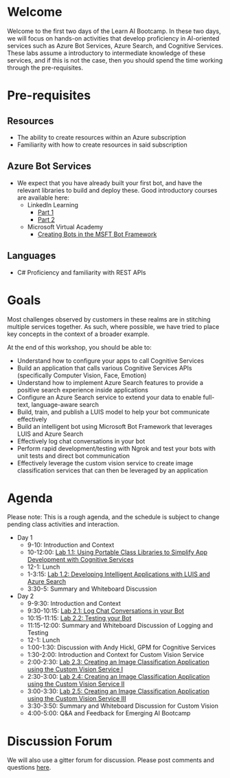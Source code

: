 # Welcome

Welcome to the first two days of the Learn AI Bootcamp. In these two days, we will focus on hands-on activities that develop proficiency in AI-oriented services such as Azure Bot Services, Azure Search, and Cognitive Services. These labs assume a introductory to intermediate knowledge of these services, and if this is not the case, then you should spend the time working through the pre-requisites.

# Pre-requisites

## Resources

- The ability to create resources within an Azure subscription
- Familiarity with how to create resources in said subscription

## Azure Bot Services

- We expect that you have already built your first bot, and have the relevant libraries to build and deploy these. Good introductory courses are available here:
  - LinkedIn Learning
    - [Part 1](https://www.linkedin.com/learning/creating-bots-with-the-microsoft-bot-framework-part-1)
    - [Part 2](https://www.linkedin.com/learning/creating-bots-with-the-microsoft-bot-framework-part-2)
  - Microsoft Virtual Academy
    - [Creating Bots in the MSFT Bot Framework](https://mva.microsoft.com/en-us/training-courses/creating-bots-in-the-microsoft-bot-framework-using-c-17590#!)

## Languages

- C# Proficiency and familiarity with REST APIs

# Goals

Most challenges observed by customers in these realms are in stitching multiple services together. As such, where possible, we have tried to place key concepts in the context of a broader example. 

At the end of this workshop, you should be able to:

- Understand how to configure your apps to call Cognitive Services
- Build an application that calls various Cognitive Services APIs (specifically Computer Vision, Face, Emotion)
- Understand how to implement Azure Search features to provide a positive search experience inside applications
- Configure an Azure Search service to extend your data to enable full-text, language-aware search
- Build, train, and publish a LUIS model to help your bot communicate effectively
- Build an intelligent bot using Microsoft Bot Framework that leverages LUIS and Azure Search
- Effectively log chat conversations in your bot
- Perform rapid development/testing with Ngrok and test your bots with unit tests and direct bot communication
- Effectively leverage the custom vision service to create image classification services that can then be leveraged by an application


# Agenda

Please note: This is a rough agenda, and the schedule is subject to change pending class activities and interaction.

- Day 1
  - 9-10: Introduction and Context 
  - 10-12:00: [Lab 1.1: Using Portable Class Libraries to Simplify App Development with Cognitive Services](https://aka.ms/LearnAI-EmergingAIDevBootcamp-01-1)
  - 12-1: Lunch
  - 1-3:15: [Lab 1.2: Developing Intelligent Applications with LUIS and Azure Search](https://aka.ms/LearnAI-EmergingAIDevBootcamp-01-2)
  - 3:30-5: Summary and Whiteboard Discussion 
- Day 2 
  - 9-9:30: Introduction and Context
  - 9:30-10:15: [Lab 2.1: Log Chat Conversations in your Bot](https://aka.ms/LearnAI-EmergingAIDevBootcamp-02-1)
  - 10:15-11:15: [Lab 2.2: Testing your Bot](https://aka.ms/LearnAI-EmergingAIDevBootcamp-02-2)
  - 11:15-12:00: Summary and Whiteboard Discussion of Logging and Testing
  - 12-1: Lunch
  - 1:00-1:30: Discussion with Andy Hickl, GPM for Cognitive Services
  - 1:30-2:00: Introduction and Context for Custom Vision Service
  - 2:00-2:30: [Lab 2.3: Creating an Image Classification Application using the Custom Vision Service I](https://aka.ms/LearnAI-EmergingAIDevBootcamp-02-3)
  - 2:30-3:00: [Lab 2.4: Creating an Image Classification Application using the Custom Vision Service II](https://aka.ms/LearnAI-EmergingAIDevBootcamp-02-4)
  - 3:00-3:30: [Lab 2.5: Creating an Image Classification Application using the Custom Vision Service III](https://aka.ms/LearnAI-EmergingAIDevBootcamp-02-5)
  - 3:30-3:50: Summary and Whiteboard Discussion for Custom Vision
  - 4:00-5:00: Q&A and Feedback for Emerging AI Bootcamp

# Discussion Forum

We will also use a gitter forum for discussion. Please post comments and questions [here](https://gitter.im/LearnAI-Bootcamps).